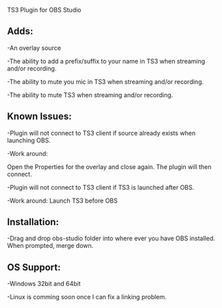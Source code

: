 TS3 Plugin for OBS Studio

## Adds:
-An overlay source

-The ability to add a prefix/suffix to your
 name in TS3 when streaming and/or recording.
 
-The ability to mute you mic in TS3 when
 streaming and/or recording.
 
-The ability to mute TS3 when streaming
 and/or recording.
 
## Known Issues:
-Plugin will not connect to TS3 client if
 source already exists when launching OBS.
 
 -Work around:
 
  Open the Properties for the overlay and
  close again. The plugin will then connect.
  
-Plugin will not connect to TS3 client if
 TS3 is launched after OBS.
 
 -Work around:
  Launch TS3 before OBS
  
## Installation:
-Drag and drop obs-studio folder into
 where ever you have OBS installed. When
 prompted, merge down.
 
## OS Support:
-Windows 32bit and 64bit

-Linux is comming soon once I can fix a linking
 problem.